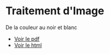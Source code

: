 # Traitement d'Image
De la couleur au noir et blanc

* [Voir le pdf](https://github.com/raoulhatterer/TraitementdImage/blob/master/TraitementdImage.pdf)
* [Voir le html](https://github.com/raoulhatterer/TraitementdImage/blob/master/TraitementdImage.html)
